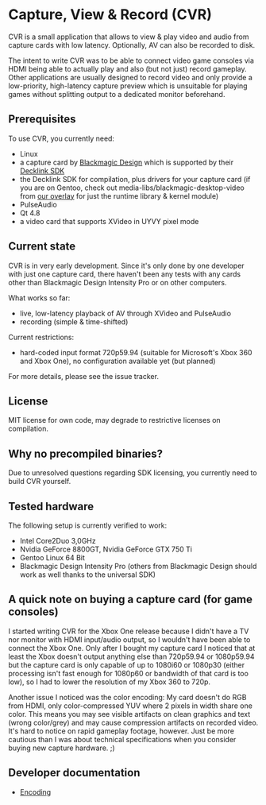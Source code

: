 # Capture, View & Record (CVR)

CVR is a small application that allows to view & play video and audio from capture cards with low latency. Optionally, AV can also be recorded to disk.

The intent to write CVR was to be able to connect video game consoles via HDMI being able to actually play and also (but not just) record gameplay. Other applications are usually designed to record video and only provide a low-priority, high-latency capture preview which is unsuitable for playing games without splitting output to a dedicated monitor beforehand.

## Prerequisites

To use CVR, you currently need:

* Linux
* a capture card by [Blackmagic Design](http://www.blackmagicdesign.com/) which is supported by their [Decklink SDK](http://www.blackmagicdesign.com/support/sdks)
* the Decklink SDK for compilation, plus drivers for your capture card (if you are on Gentoo, check out media-libs/blackmagic-desktop-video from [our overlay](http://gentoo-overlay.megacoffee.net/) for just the runtime library & kernel module)
* PulseAudio
* Qt 4.8
* a video card that supports XVideo in UYVY pixel mode

## Current state

CVR is in very early development. Since it's only done by one developer with just one capture card, there haven't been any tests with any cards other than Blackmagic Design Intensity Pro or on other computers.

What works so far:
* live, low-latency playback of AV through XVideo and PulseAudio
* recording (simple & time-shifted)

Current restrictions:
* hard-coded input format 720p59.94 (suitable for Microsoft's Xbox 360 and Xbox One), no configuration available yet (but planned)

For more details, please see the issue tracker.

## License

MIT license for own code, may degrade to restrictive licenses on compilation.

## Why no precompiled binaries?

Due to unresolved questions regarding SDK licensing, you currently need to build CVR yourself.

## Tested hardware

The following setup is currently verified to work:

* Intel Core2Duo 3,0GHz
* Nvidia GeForce 8800GT, Nvidia GeForce GTX 750 Ti
* Gentoo Linux 64 Bit
* Blackmagic Design Intensity Pro (others from Blackmagic Design should work as well thanks to the universal SDK)

## A quick note on buying a capture card (for game consoles)

I started writing CVR for the Xbox One release because I didn't have a TV nor monitor with HDMI input/audio output, so I wouldn't have been able to connect the Xbox One. Only after I bought my capture card I noticed that at least the Xbox doesn't output anything else than 720p59.94 or 1080p59.94 but the capture card is only capable of up to 1080i60 or 1080p30 (either processing isn't fast enough for 1080p60 or bandwidth of that card is too low), so I had to lower the resolution of my Xbox 360 to 720p.

Another issue I noticed was the color encoding: My card doesn't do RGB from HDMI, only color-compressed YUV where 2 pixels in width share one color. This means you may see visible artifacts on clean graphics and text (wrong color/grey) and may cause compression artifacts on recorded video. It's hard to notice on rapid gameplay footage, however. Just be more cautious than I was about technical specifications when you consider buying new capture hardware. ;)

## Developer documentation

* [Encoding](docs/encoding.md)
